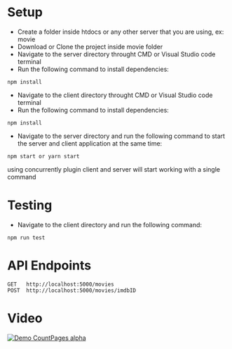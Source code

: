 # Setup

- Create a folder inside htdocs or any other server that you are using, ex: movie
- Download or Clone the project inside movie folder
- Navigate to the server directory throught CMD or Visual Studio code terminal
- Run the following command to install dependencies:

```
npm install
```

- Navigate to the client directory throught CMD or Visual Studio code terminal
- Run the following command to install dependencies:

```
npm install
```

- Navigate to the server directory and run the following command to start the server and client application at the same time:

```
npm start or yarn start
```

using concurrently plugin client and server will start working with a single command

# Testing

- Navigate to the client directory and run the following command:

```
npm run test
```

# API Endpoints

```
GET   http://localhost:5000/movies
POST  http://localhost:5000/movies/imdbID
```

# Video 
[![Demo CountPages alpha](https://share.gifyoutube.com/KzB6Gb.gif)](https://www.youtube.com/watch?v=r4N9Ybg_dDU)
